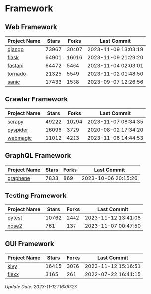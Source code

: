 # Framework

## Web Framework
| Project Name | Stars | Forks | Last Commit |
| ------------ | ----- | ----- | ----------- |
| [django](https://github.com/django/django) | 73967 | 30407 | 2023-11-09 13:03:19 |
| [flask](https://github.com/pallets/flask) | 64901 | 16016 | 2023-11-09 21:29:20 |
| [fastapi](https://github.com/tiangolo/fastapi) | 64472 | 5464 | 2023-11-04 02:03:01 |
| [tornado](https://github.com/tornadoweb/tornado) | 21325 | 5549 | 2023-11-02 01:48:50 |
| [sanic](https://github.com/sanic-org/sanic) | 17433 | 1538 | 2023-09-07 12:26:56 |

## Crawler Framework
| Project Name | Stars | Forks | Last Commit |
| ------------ | ----- | ----- | ----------- |
| [scrapy](https://github.com/scrapy/scrapy) | 49222 | 10294 | 2023-11-07 08:34:35 |
| [pyspider](https://github.com/binux/pyspider) | 16096 | 3729 | 2020-08-02 17:34:20 |
| [webmagic](https://github.com/code4craft/webmagic) | 11012 | 4213 | 2023-11-06 14:44:53 |

## GraphQL Framework
| Project Name | Stars | Forks | Last Commit |
| ------------ | ----- | ----- | ----------- |
| [graphene](https://github.com/graphql-python/graphene) | 7833 | 869 | 2023-10-06 20:15:26 |

## Testing Framework
| Project Name | Stars | Forks | Last Commit |
| ------------ | ----- | ----- | ----------- |
| [pytest](https://github.com/pytest-dev/pytest) | 10762 | 2442 | 2023-11-12 13:41:08 |
| [nose2](https://github.com/nose-devs/nose2) | 761 | 137 | 2023-11-07 00:47:50 |

## GUI Framework
| Project Name | Stars | Forks | Last Commit |
| ------------ | ----- | ----- | ----------- |
| [kivy](https://github.com/kivy/kivy) | 16415 | 3076 | 2023-11-12 15:16:51 |
| [flexx](https://github.com/flexxui/flexx) | 3165 | 261 | 2022-07-22 16:41:15 |

*Update Date: 2023-11-12T16:00:28*